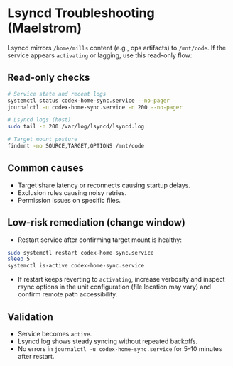 # Lsyncd Troubleshooting (Maelstrom)

Lsyncd mirrors `/home/mills` content (e.g., ops artifacts) to `/mnt/code`. If the service appears `activating` or lagging, use this read-only flow:

## Read-only checks

```bash
# Service state and recent logs
systemctl status codex-home-sync.service --no-pager
journalctl -u codex-home-sync.service -n 200 --no-pager

# Lsyncd logs (host)
sudo tail -n 200 /var/log/lsyncd/lsyncd.log

# Target mount posture
findmnt -no SOURCE,TARGET,OPTIONS /mnt/code
```

## Common causes
- Target share latency or reconnects causing startup delays.
- Exclusion rules causing noisy retries.
- Permission issues on specific files.

## Low-risk remediation (change window)
- Restart service after confirming target mount is healthy:

```bash
sudo systemctl restart codex-home-sync.service
sleep 5
systemctl is-active codex-home-sync.service
```

- If restart keeps reverting to `activating`, increase verbosity and inspect rsync options in the unit configuration (file location may vary) and confirm remote path accessibility.

## Validation
- Service becomes `active`.
- Lsyncd log shows steady syncing without repeated backoffs.
- No errors in `journalctl -u codex-home-sync.service` for 5–10 minutes after restart.

